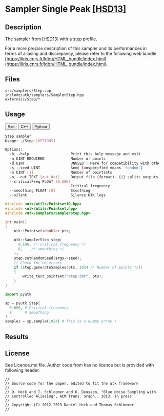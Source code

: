 # Sampler Single Peak [[HSD13]](http://kops.uni-konstanz.de/bitstream/handle/123456789/24358/Heck_243584.pdf%3Bjsessionid%3D6A7E6EFBFF35CDC5C5F8EBB5928C44F8?sequence%3D2)

## Description

The sampler from [[HSD13]](http://kops.uni-konstanz.de/bitstream/handle/123456789/24358/Heck_243584.pdf%3Bjsessionid%3D6A7E6EFBFF35CDC5C5F8EBB5928C44F8?sequence%3D2) with a step profile.  

For a more precise description of this sampler and its performances in terms of aliasing and discrepancy, please refer to the following web bundle [https://liris.cnrs.fr/ldbn/HTML_bundle/index.html](https://liris.cnrs.fr/ldbn/HTML_bundle/index.html).

## Files

```
src/samplers/Step.cpp  
include/utk/samplers/SamplerStep.hpp
externals/Step/*
```

## Usage

<button class="tablink exebutton" onclick="openCode('exe', this)" markdown="1">Exe</button> 
<button class="tablink cppbutton" onclick="openCode('cpp', this)" markdown="1">C++</button> 
<button class="tablink pybutton" onclick="openCode('py', this)" markdown="1">Python</button> 
<br/>
  

<div class="exe tabcontent">

```bash
Step sampler
Usage: ./Step [OPTIONS]

Options:
  -h,--help                   Print this help message and exit
  -n UINT REQUIRED            Number of points
  -d UINT                     UNUSED ! Here for compatibility with others.
  -s,--seed UINT              Seed (unspecified means 'random')
  -m UINT [1]                 Number of pointsets
  -o,--out TEXT [out.dat]     Output file (format). {i} splits outputs in multiple files and token is replaced by index.
  --criticalFreq FLOAT [0.606] 
                              Critical frequency
  --smoothing FLOAT [8]       Smoothing
  --silent                    Silence UTK logs
```

</div>

<div class="cpp tabcontent">

```  cpp
#include <utk/utils/PointsetIO.hpp>
#include <utk/utils/Pointset.hpp>
#include <utk/samplers/SamplerStep.hpp>

int main()
{
    utk::Pointset<double> pts;

    utk::SamplerStep step(
      0.606, /* critical frequency */
      8,    /* smoothing */
    );
    step.setRandomSeed(args->seed);
    // Check for no errors
    if (step.generateSamples(pts, 1024 /* Number of points */))
    {
        write_text_pointset("step.dat", pts);
    }
}
```  

</div>

<div class="py tabcontent">

``` python
import pyutk

sp = pyutk.Step(
  0.606, # Critical frequency
  8      # Smoothing
)
samples = sp.sample(1024) # This is a numpy array !
```  

</div>

## Results

<div class="results"></div>
<script>
  window.addEventListener('DOMContentLoaded', function() { show_results(); }); 
</script>

## License

See Licence.md file. Author code from has no licence but is provided with following header.

```
//
// Source code for the paper, edited to fit the utk framework
//
// D. Heck and T. Schloemer and O. Deussen, "Blue Noise Sampling with
// Controlled Aliasing", ACM Trans. Graph., 2013, in press
//
// Copyright (C) 2012,2013 Daniel Heck and Thomas Schloemer
//
``` 